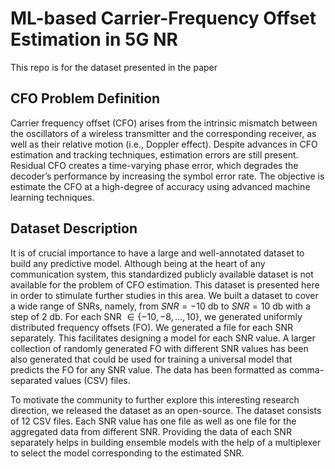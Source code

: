 # ML-based Carrier-Frequency Offset Estimation in 5G NR

This repo is for the dataset presented in the paper 

## CFO Problem Definition
Carrier frequency offset (CFO) arises from the intrinsic mismatch between the oscillators of a wireless transmitter and the corresponding receiver, as well as their relative motion (i.e., Doppler effect). Despite advances in CFO estimation and tracking techniques, estimation errors are still present. Residual CFO creates a time-varying phase error, which degrades the decoder’s performance by increasing the symbol error rate. The objective is estimate the CFO at a high-degree of accuracy using advanced machine learning techniques. 

## Dataset Description
It is of crucial importance to have a large and well-annotated dataset to build any predictive model. Although being at the heart of any communication system, this standardized publicly available dataset is not available for the problem of CFO estimation. This dataset is presented here in order to stimulate further studies in this area. We built a dataset to cover a wide range of SNRs, namely, from $SNR=-10$ db to $SNR=10$ db with a step of $2$ db. For each SNR $\in \{ -10, -8, \dots, 10 \}$, we generated uniformly distributed frequency offsets (FO). We generated a file for each SNR separately. This facilitates designing a model for each SNR value. A larger collection of randomly generated FO with different SNR values has been also  generated that could be used for training a universal model that predicts the FO for any SNR value. The data has been formatted as comma-separated values (CSV) files. 

To motivate the community to further explore this interesting research direction, we released the dataset as an open-source. The dataset consists of 12 CSV files. Each SNR value has one file as well as one file for the aggregated data from different SNR. Providing the data of each SNR separately helps in building ensemble models with the help of a multiplexer to select the model corresponding to the estimated SNR.
